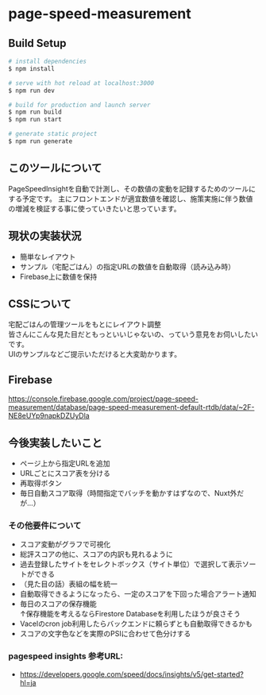 # page-speed-measurement

## Build Setup

```bash
# install dependencies
$ npm install

# serve with hot reload at localhost:3000
$ npm run dev

# build for production and launch server
$ npm run build
$ npm run start

# generate static project
$ npm run generate
```

## このツールについて
PageSpeedInsightを自動で計測し、その数値の変動を記録するためのツールにする予定です。
主にフロントエンドが適宜数値を確認し、施策実施に伴う数値の増減を検証する事に使っていきたいと思っています。

## 現状の実装状況
- 簡単なレイアウト
- サンプル（宅配ごはん）の指定URLの数値を自動取得（読み込み時）
- Firebase上に数値を保持

## CSSについて
宅配ごはんの管理ツールをもとにレイアウト調整<br>
皆さんにこんな見た目だともっといいじゃないの、っていう意見をお伺いしたいです。<br>
UIのサンプルなどご提示いただけると大変助かります。

## Firebase
https://console.firebase.google.com/project/page-speed-measurement/database/page-speed-measurement-default-rtdb/data/~2F-NE8eUYp9napkDZUyDla

## 今後実装したいこと
- ページ上から指定URLを追加
- URLごとにスコア表を分ける
- 再取得ボタン
- 毎日自動スコア取得（時間指定でバッチを動かすはずなので、Nuxt外だが...）

### その他要件について
- スコア変動がグラフで可視化
- 総評スコアの他に、スコアの内訳も見れるように
- 過去登録したサイトをセレクトボックス（サイト単位）で選択して表示ソートができる
- （見た目の話）表組の幅を統一
- 自動取得できるようになったら、一定のスコアを下回った場合アラート通知
- 毎日のスコアの保存機能<br>
↑保存機能を考えるならFirestore Databaseを利用したほうが良さそう
- Vacelのcron job利用したらバックエンドに頼らずとも自動取得できるかも
- スコアの文字色などを実際のPSIに合わせて色分けする


### pagespeed insights 参考URL:
- https://developers.google.com/speed/docs/insights/v5/get-started?hl=ja